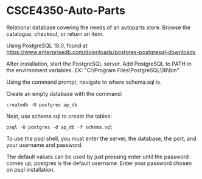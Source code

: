 # CSCE4350-Auto-Parts
Relational database covering the needs of an autoparts store. Browse the catalogue, checkout, or return an item. 

Using PostgreSQL 18.0, found at https://www.enterprisedb.com/downloads/postgres-postgresql-downloads

After installation, start the PostgreSQL server.
Add PostgreSQL to PATH in the environment variables. EX: "C:\Program Files\PostgreSQL\18\bin"

Using the command prompt, navigate to where schema.sql is. 

Create an empty database with the command:

    createdb -U postgres ap_db

Next, use schema.sql to create the tables: 

    psql -U postgres -d ap_db -f schema.sql

To use the psql shell, you must enter the server, the database, the port, and your username and password. 

The default values can be used by just pressing enter until the password comes up, postgres is the default username. Enter your password chosen on psql installation.
